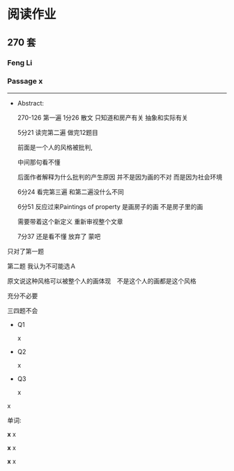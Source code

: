 # 阅读作业

## 270 套

### Feng Li

### Passage x

----------------------------------



- Abstract:

  270-126 第一遍 1分26 散文   只知道和房产有关  抽象和实际有关

  5分21  读完第二遍 做完12题目

  前面是一个人的风格被批判, 

  中间那句看不懂  

  后面作者解释为什么批判的产生原因 并不是因为画的不对 而是因为社会环境

  6分24 看完第三遍 和第二遍没什么不同

  6分51 反应过来Paintings of property 是画房子的画  不是房子里的画

  需要带着这个新定义 重新审视整个文章

  7分37 还是看不懂  放弃了 蒙吧

只对了第一题  



第二题 我认为不可能选Ａ

原文说这种风格可以被整个人的画体现　不是这个人的画都是这个风格

充分不必要

三四题不会  



- Q1

  x

- Q2

  x

- Q3

  x

x

单词:

**x** x

**x** x

**x** x